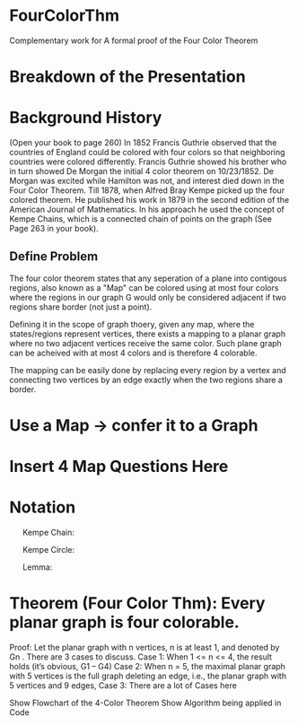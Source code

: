 # FourColorThm
Complementary work for A formal proof of the Four Color Theorem

# Breakdown of the Presentation

# Background History
(Open your book to page 260)
In 1852 Francis Guthrie observed that the countries of England could be colored with four colors so that neighboring countries were colored differently. Francis Guthrie showed his brother who in turn showed De Morgan the initial 4 color theorem on 10/23/1852. De Morgan was excited while Hamilton was not, and interest died down in the Four Color Theorem. Till 1878, when Alfred Bray Kempe picked up the four colored theorem. He published his work in 1879 in the second edition of the American Journal of Mathematics. In his approach he used the concept of Kempe Chains, which is a connected chain of points on the graph (See Page 263 in your book).

  Define Problem 
  ---
  The four color theorem states that any seperation of a plane into contigous regions, also known as a "Map" can be colored using at most four colors where the regions in our graph G would only be considered adjacent if two regions share border (not just a point).
  
  Defining it in the scope of graph thoery, given any map, where the states/regions represent vertices, there exists a mapping to a planar graph where no two adjacent vertices receive the same color. Such plane graph can be acheived with at most 4 colors and is therefore 4 colorable. 
  
  The mapping can be easily done by replacing every region by a vertex and connecting two vertices by an edge exactly when the two regions share a border. 
  
# Use a Map -> confer it to a Graph

# Insert 4 Map Questions Here

# Notation
  <ul>Kempe Chain:</ul> 
  <ul>Kempe Circle:</ul>
  <ul>Lemma:</ul>

# Theorem (Four Color Thm): Every planar graph is four colorable. 
Proof: Let the planar graph with n vertices, n is at least 1, and denoted by Gn . There are 3 cases to discuss.
	Case 1:  When 1 <= n <= 4, the result holds (it’s obvious, G1 – G4)
	Case 2:  When n = 5, the maximal planar graph with 5 vertices is the full graph deleting an edge, i.e., the planar graph with 5 vertices and 9 edges, 
	Case 3:  There are a lot of Cases here 

Show Flowchart of the 4-Color Theorem 
Show Algorithm being applied in Code

